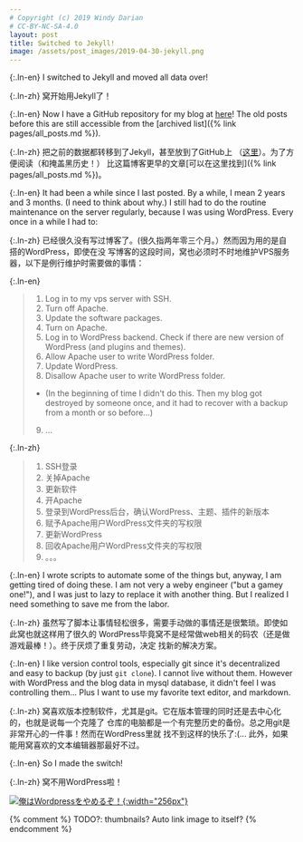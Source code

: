 ```yaml
---
# Copyright (c) 2019 Windy Darian
# CC-BY-NC-SA-4.0
layout: post
title: Switched to Jekyll!
image: /assets/post_images/2019-04-30-jekyll.png
---
```


{:.ln-en}
I switched to Jekyll and moved all data over!

{:.ln-zh}
窝开始用Jekyll了！

{:.ln-en}
Now I have a GitHub repository for my blog at
[here](https://github.com/WindyDarian/workhouse)! The old posts
before this are still accessible from the
[archived list]({% link pages/all_posts.md %}).

{:.ln-zh}
把之前的数据都转移到了Jekyll，甚至放到了GitHub上
（[这里](https://github.com/WindyDarian/workhouse)）。为了方便阅读（和掩盖黑历史！）
比这篇博客更早的文章[可以在这里找到]({% link pages/all_posts.md %})。

<!-- more -->

{:.ln-en}
It had been a while since I last posted. By a while, I mean 2 years and 3
months. (I need to think about why.) I still had to do the routine maintenance
on the server regularly, because I was using WordPress. Every once in a while I
had to:

{:.ln-zh}
已经很久没有写过博客了。(很久指两年零三个月。）然而因为用的是自搭的WordPress，即使在没
写博客的这段时间，窝也必须时不时地维护VPS服务器，以下是例行维护时需要做的事情：

{:.ln-en}
> 1. Log in to my vps server with SSH.
> 2. Turn off Apache.
> 3. Update the software packages.
> 4. Turn on Apache.
> 5. Log in to WordPress backend. Check if there are new version of WordPress (and plugins and themes).
> 6. Allow Apache user to write WordPress folder.
> 7. Update WordPress.
> 8. Disallow Apache user to write WordPress folder.
>  * (In the beginning of time I didn't do this. Then my blog got destroyed by someone once, and it had to recover with a backup from a month or so before...)
> 9. ...

{:.ln-zh}
> 1. SSH登录
> 2. 关掉Apache
> 3. 更新软件
> 4. 开Apache
> 5. 登录到WordPress后台，确认WordPress、主题、插件的新版本
> 6. 赋予Apache用户WordPress文件夹的写权限
> 7. 更新WordPress
> 8. 回收Apache用户WordPress文件夹的写权限
> 9. 。。。

{:.ln-en}
I wrote scripts to automate some of the things but, anyway, I am getting tired
of doing these. I am not very a weby engineer ("but a gamey one!"), and I was
just to lazy to replace it with another thing. But I realized I need something
to save me from the labor.

{:.ln-zh}
虽然写了脚本让事情轻松很多，需要手动做的事情还是很繁琐。即使如此窝也就这样用了很久的
WordPress毕竟窝不是经常做web相关的码农（还是做游戏最棒！）。终于厌烦了重复劳动，决定
找新的解决方案。

{:.ln-en}
I like version control tools, especially git since it's decentralized and easy
to backup (by just `git clone`). I cannot live without them. However with
WordPress and the blog data in mysql database, it didn't feel I was controlling
them... Plus I want to use my favorite text editor, and markdown.

{:.ln-zh}
窝喜欢版本控制软件，尤其是git。它在版本管理的同时还是去中心化的，也就是说每一个克隆了
仓库的电脑都是一个有完整历史的备份。总之用git是非常开心的一件事！然而在WordPress里就
找不到这样的快乐了:(... 此外，如果能用窝喜欢的文本编辑器那最好不过。

{:.ln-en}
So I made the switch!

{:.ln-zh}
窝不用WordPress啦！

[![俺はWordpressをやめるぞ！]({{page.image}}){:width="256px"}]({{page.image}})

{% comment %}
	TODO?: thumbnails? Auto link image to itself?
{% endcomment %}
